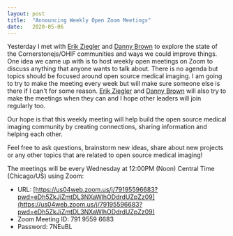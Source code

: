 ```yaml
---
layout: post
title:  "Announcing Weekly Open Zoom Meetings"
date:   2020-05-06 
---
```


Yesterday I met with [Erik Ziegler](https://github.com/swederik) and 
[Danny Brown](https://github.com/dannyrb) to explore the state of the 
Cornerstonejs/OHIF communities and ways we could improve things.  One
idea we came up with is to host weekly open meetings on Zoom to
discuss anything that anyone wants to talk about.  There is no agenda
but topics should be focused around open source medical imaging.  I am
going to try to make the meeting every week but will make sure someone
else is there if I can't for some reason.  [Erik Ziegler](https://github.com/swederik)
and [Danny Brown](https://github.com/dannyrb) will
also try to make the meetings when they can and I hope other leaders
will join regularly too.

Our hope is that this weekly meeting will help build the open source medical
imaging community by creating connections, sharing information and helping
each other.  

Feel free to ask questions, brainstorm new ideas, share about new projects
or any other topics that are related to open source medical imaging!

The meetings will be every Wednesday at 12:00PM (Noon) Central Time 
(Chicago/US) using Zoom:

* URL: [https://us04web.zoom.us/j/79195596683?pwd=eDh5ZkJiZmtDL3NXaWlhODdrdUZpZz09](https://us04web.zoom.us/j/79195596683?pwd=eDh5ZkJiZmtDL3NXaWlhODdrdUZpZz09)
* Zoom Meeting ID: 791 9559 6683
* Password: 7NEuBL

